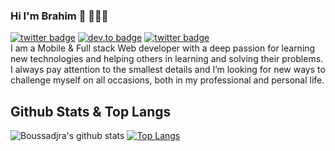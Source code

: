 ### Hi I'm Brahim 👋 👨🏻‍💻
[![twitter badge](https://img.shields.io/badge/twitter-%40brahim_akarouch-blue)](https://twitter.com/brahim_akarouch)
[![dev.to badge](https://img.shields.io/badge/linkedin-brahim--akarouch-%230177B5?style=flat&logo=linkedin)](https://www.linkedin.com/in/brahim-akarouch)
[![twitter badge](https://img.shields.io/badge/instagram-@brahim_akar-%23E4415F?style=flat&logo=instagram&logoColor=white)](https://instagram.com/brahim_akar) <br>
I am a Mobile & Full stack Web developer with a deep passion for learning new technologies and helping others in learning and solving their problems.
I always pay attention to the smallest details and I’m looking for new ways to challenge myself on all occasions, both in my professional and personal life.

## Github Stats & Top Langs

![Boussadjra's github stats](https://github-readme-stats.vercel.app/api?username=brahimakar&show_icons=true&theme=shades-of-purple&count_private=true)
[![Top Langs](https://github-readme-stats.vercel.app/api/top-langs/?username=brahimakar&hide=html,css&layout=compact&theme=shades-of-purple)](https://github.com/boussadjra/brahimakar)



